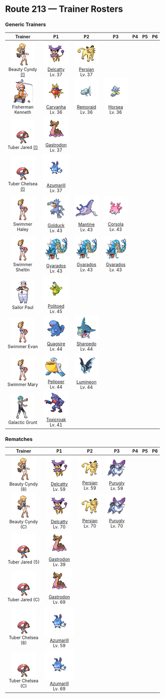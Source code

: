 # Route 213 — Trainer Rosters

### Generic Trainers

| Trainer | P1 | P2 | P3 | P4 | P5 | P6 |
|:-------:|:--:|:--:|:--:|:--:|:--:|:--:|
| ![Beauty Cyndy (!)](../../assets/trainers/beauty.png "Beauty Cyndy (!)")<br>Beauty Cyndy [(!)](#rematches) | ![Delcatty](../../assets/sprites/delcatty/front.gif "Delcatty: It is highly popular among female Trainers for its sublime fur. It does not keep a nest.")<br>[Delcatty](../../pokemon/delcatty.md/)<br>Lv. 37 | ![Persian](../../assets/sprites/persian/front.gif "Persian: A very haughty Pokémon. Among fans, the size of the jewel in its forehead is a topic of much talk.")<br>[Persian](../../pokemon/persian.md/)<br>Lv. 37 |
| ![Fisherman Kenneth](../../assets/trainers/fisherman.png "Fisherman Kenneth")<br>Fisherman Kenneth | ![Carvanha](../../assets/sprites/carvanha/front.gif "Carvanha: They swarm any foe that invades their territory. Their sharp fangs can tear out boat hulls.")<br>[Carvanha](../../pokemon/carvanha.md/)<br>Lv. 36 | ![Remoraid](../../assets/sprites/remoraid/front.gif "Remoraid: It forcefully squirts water. The water jet never misses prey even if the REMORAID is deep in the sea.")<br>[Remoraid](../../pokemon/remoraid.md/)<br>Lv. 36 | ![Horsea](../../assets/sprites/horsea/front.gif "Horsea: It makes its nest in the shade of corals. If it senses danger, it spits murky ink and flees.")<br>[Horsea](../../pokemon/horsea.md/)<br>Lv. 36 |
| ![Tuber Jared (!)](../../assets/trainers/tuber.png "Tuber Jared (!)")<br>Tuber Jared [(!)](#rematches) | ![Gastrodon](../../assets/sprites/gastrodon/front.gif "Gastrodon: Long ago, its entire back was shielded with a sturdy shell. There are traces of it left in its cells.")<br>[Gastrodon](../../pokemon/gastrodon.md/)<br>Lv. 37 |
| ![Tuber Chelsea (!)](../../assets/trainers/tuber.png "Tuber Chelsea (!)")<br>Tuber Chelsea [(!)](#rematches) | ![Azumarill](../../assets/sprites/azumarill/front.gif "Azumarill: It can spend all day in water, since it can inhale and store a large volume of air.")<br>[Azumarill](../../pokemon/azumarill.md/)<br>Lv. 37 |
| ![Swimmer Haley](../../assets/trainers/swimmer.png "Swimmer Haley")<br>Swimmer Haley | ![Golduck](../../assets/sprites/golduck/front.gif "Golduck: It is seen swimming dynamically and elegantly using its well-developed limbs and flippers.")<br>[Golduck](../../pokemon/golduck.md/)<br>Lv. 43 | ![Mantine](../../assets/sprites/mantine/front.gif "Mantine: While elegantly swimming in the sea, it ignores REMORAID that cling to its fins seeking food scraps.")<br>[Mantine](../../pokemon/mantine.md/)<br>Lv. 43 | ![Corsola](../../assets/sprites/corsola/front.gif "Corsola: Many live in the clean seas of the south. They apparently can’t live in polluted waters.")<br>[Corsola](../../pokemon/corsola.md/)<br>Lv. 43 |
| ![Swimmer Sheltin](../../assets/trainers/swimmer.png "Swimmer Sheltin")<br>Swimmer Sheltin | ![Gyarados](../../assets/sprites/gyarados/front.gif "Gyarados: Once it begins to rampage, a GYARADOS will burn everything down, even in a harsh storm.")<br>[Gyarados](../../pokemon/gyarados.md/)<br>Lv. 43 | ![Gyarados](../../assets/sprites/gyarados/front.gif "Gyarados: Once it begins to rampage, a GYARADOS will burn everything down, even in a harsh storm.")<br>[Gyarados](../../pokemon/gyarados.md/)<br>Lv. 43 | ![Gyarados](../../assets/sprites/gyarados/front.gif "Gyarados: Once it begins to rampage, a GYARADOS will burn everything down, even in a harsh storm.")<br>[Gyarados](../../pokemon/gyarados.md/)<br>Lv. 43 |
| ![Sailor Paul](../../assets/trainers/sailor.png "Sailor Paul")<br>Sailor Paul | ![Politoed](../../assets/sprites/politoed/front.gif "Politoed: It gathers groups of others as their leader. Its cries make POLIWAG obey.")<br>[Politoed](../../pokemon/politoed.md/)<br>Lv. 45 |
| ![Swimmer Evan](../../assets/trainers/swimmer.png "Swimmer Evan")<br>Swimmer Evan | ![Quagsire](../../assets/sprites/quagsire/front.gif "Quagsire: It has an easygoing nature. It doesn’t care if it bumps its head on boats and boulders while swimming.")<br>[Quagsire](../../pokemon/quagsire.md/)<br>Lv. 44 | ![Sharpedo](../../assets/sprites/sharpedo/front.gif "Sharpedo: Its fangs rip through sheet iron. It swims at 75 mph and is known as “The Bully of the Sea.”")<br>[Sharpedo](../../pokemon/sharpedo.md/)<br>Lv. 44 |
| ![Swimmer Mary](../../assets/trainers/swimmer.png "Swimmer Mary")<br>Swimmer Mary | ![Pelipper](../../assets/sprites/pelipper/front.gif "Pelipper: It is a messenger of the skies, carrying small Pokémon and eggs to safety in its bill.")<br>[Pelipper](../../pokemon/pelipper.md/)<br>Lv. 44 | ![Lumineon](../../assets/sprites/lumineon/front.gif "Lumineon: It crawls along the seafloor using its long front fins like legs. It competes for food with LANTURN.")<br>[Lumineon](../../pokemon/lumineon.md/)<br>Lv. 44 |
| ![Galactic Grunt](../../assets/trainers/galactic_grunt.png "Galactic Grunt")<br>Galactic Grunt | ![Toxicroak](../../assets/sprites/toxicroak/front.gif "Toxicroak: It has a poison sac at its throat. When it croaks, the stored poison is churned for greater potency.")<br>[Toxicroak](../../pokemon/toxicroak.md/)<br>Lv. 41 |


### Rematches

| Trainer | P1 | P2 | P3 | P4 | P5 | P6 |
|:-------:|:--:|:--:|:--:|:--:|:--:|:--:|
| ![Beauty Cyndy (8)](../../assets/trainers/beauty.png "Beauty Cyndy (8)")<br>Beauty Cyndy (8) | ![Delcatty](../../assets/sprites/delcatty/front.gif "Delcatty: It is highly popular among female Trainers for its sublime fur. It does not keep a nest.")<br>[Delcatty](../../pokemon/delcatty.md/)<br>Lv. 59 | ![Persian](../../assets/sprites/persian/front.gif "Persian: A very haughty Pokémon. Among fans, the size of the jewel in its forehead is a topic of much talk.")<br>[Persian](../../pokemon/persian.md/)<br>Lv. 59 | ![Purugly](../../assets/sprites/purugly/front.gif "Purugly: It binds its body with its tails to make itself look bigger. If it locks eyes, it will glare ceaselessly.")<br>[Purugly](../../pokemon/purugly.md/)<br>Lv. 59 |
| ![Beauty Cyndy (C)](../../assets/trainers/beauty.png "Beauty Cyndy (C)")<br>Beauty Cyndy (C) | ![Delcatty](../../assets/sprites/delcatty/front.gif "Delcatty: It is highly popular among female Trainers for its sublime fur. It does not keep a nest.")<br>[Delcatty](../../pokemon/delcatty.md/)<br>Lv. 70 | ![Persian](../../assets/sprites/persian/front.gif "Persian: A very haughty Pokémon. Among fans, the size of the jewel in its forehead is a topic of much talk.")<br>[Persian](../../pokemon/persian.md/)<br>Lv. 70 | ![Purugly](../../assets/sprites/purugly/front.gif "Purugly: It binds its body with its tails to make itself look bigger. If it locks eyes, it will glare ceaselessly.")<br>[Purugly](../../pokemon/purugly.md/)<br>Lv. 70 |
| ![Tuber Jared (5)](../../assets/trainers/tuber.png "Tuber Jared (5)")<br>Tuber Jared (5) | ![Gastrodon](../../assets/sprites/gastrodon/front.gif "Gastrodon: Long ago, its entire back was shielded with a sturdy shell. There are traces of it left in its cells.")<br>[Gastrodon](../../pokemon/gastrodon.md/)<br>Lv. 39 |
| ![Tuber Jared (C)](../../assets/trainers/tuber.png "Tuber Jared (C)")<br>Tuber Jared (C) | ![Gastrodon](../../assets/sprites/gastrodon/front.gif "Gastrodon: Long ago, its entire back was shielded with a sturdy shell. There are traces of it left in its cells.")<br>[Gastrodon](../../pokemon/gastrodon.md/)<br>Lv. 69 |
| ![Tuber Chelsea (8)](../../assets/trainers/tuber.png "Tuber Chelsea (8)")<br>Tuber Chelsea (8) | ![Azumarill](../../assets/sprites/azumarill/front.gif "Azumarill: It can spend all day in water, since it can inhale and store a large volume of air.")<br>[Azumarill](../../pokemon/azumarill.md/)<br>Lv. 59 |
| ![Tuber Chelsea (C)](../../assets/trainers/tuber.png "Tuber Chelsea (C)")<br>Tuber Chelsea (C) | ![Azumarill](../../assets/sprites/azumarill/front.gif "Azumarill: It can spend all day in water, since it can inhale and store a large volume of air.")<br>[Azumarill](../../pokemon/azumarill.md/)<br>Lv. 69 |

